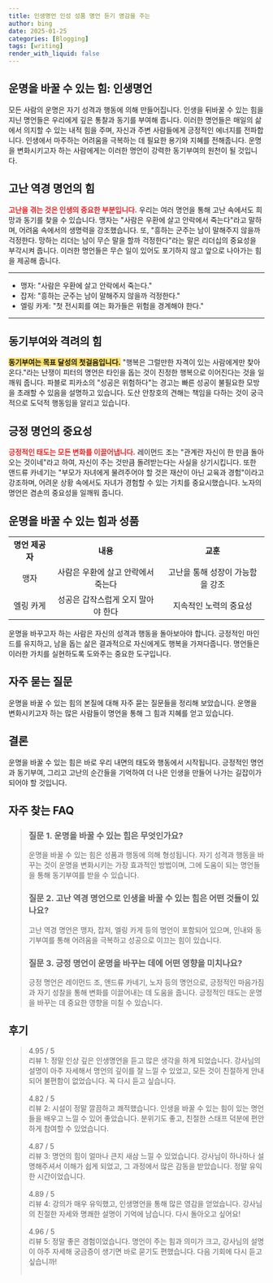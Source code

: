 ```yaml
---
title: 인생명언 인성 성품 명언 듣기 영감을 주는
author: bing
date: 2025-01-25
categories: [Blogging]
tags: [writing]
render_with_liquid: false
---
```



<h2 id='운명을바꿀수있는힘'>운명을 바꿀 수 있는 힘: 인생명언</h2>

<p>모든 사람의 운명은 자기 성격과 행동에 의해 만들어집니다. 인생을 뒤바꿀 수 있는 힘을 지닌 명언들은 우리에게 깊은 통찰과 동기를 부여해 줍니다. 이러한 명언들은 매일의 삶에서 의지할 수 있는 내적 힘을 주며, 자신과 주변 사람들에게 긍정적인 에너지를 전파합니다. 인생에서 마주하는 어려움을 극복하는 데 필요한 용기와 지혜를 전해줍니다. 운명을 변화시키고자 하는 사람에게는 이러한 명언이 강력한 동기부여의 원천이 될 것입니다.</p>

<h2 id='고난역경명언'>고난 역경 명언의 힘</h2>

<p><b><span style="color: #ee2323;">고난을 겪는 것은 인생의 중요한 부분입니다.</span></b> 우리는 여러 명언을 통해 고난 속에서도 희망과 동기를 찾을 수 있습니다. 맹자는 "사람은 우환에 살고 안락에서 죽는다"라고 말하며, 어려움 속에서의 생명력을 강조했습니다. 또, "흥하는 군주는 남이 말해주지 않을까 걱정한다. 망하는 리더는 남이 무슨 말을 할까 걱정한다"라는 말은 리더십의 중요성을 부각시켜 줍니다. 이러한 명언들은 무슨 일이 있어도 포기하지 않고 앞으로 나아가는 힘을 제공해 줍니다.</p>

<hr />

<ul>
    <li>맹자: "사람은 우환에 살고 안락에서 죽는다."</li>
    <li>잡저: "흥하는 군주는 남이 말해주지 않을까 걱정한다."</li>
    <li>엘링 카게: "첫 전시회를 여는 화가들은 위험을 경계해야 한다."</li>
</ul>

<hr />

<h2 id='동기부여와격려명언'>동기부여와 격려의 힘</h2>

<p><b><span style="background-color: #ffe066;">동기부여는 목표 달성의 첫걸음입니다.</span></b> "행복은 그럴만한 자격이 있는 사람에게만 찾아온다."라는 난쟁이 피터의 명언은 타인을 돕는 것이 진정한 행복으로 이어진다는 것을 일깨워 줍니다. 파블로 피카소의 "성공은 위험하다"는 경고는 빠른 성공이 불필요한 모방을 초래할 수 있음을 설명하고 있습니다. 도산 안창호의 견해는 책임을 다하는 것이 궁극적으로 도덕적 행동임을 알리고 있습니다.</p>

<h2 id='긍정명언'>긍정 명언의 중요성</h2>

<p><b><span style="color: #ee2323;">긍정적인 태도는 모든 변화를 이끌어냅니다.</span></b> 레이먼드 조는 "관계란 자신이 한 만큼 돌아오는 것이네"라고 하여, 자신이 주는 것만큼 돌려받는다는 사실을 상기시킵니다. 또한 앤드류 카네기는 "부모가 자녀에게 물려주어야 할 것은 재산이 아닌 교육과 경험"이라고 강조하며, 어려운 상황 속에서도 자녀가 경험할 수 있는 가치를 중요시했습니다. 노자의 명언은 겸손의 중요성을 일깨워 줍니다.</p>

<h2 id='운명을바꿀수있는힘과성품'>운명을 바꿀 수 있는 힘과 성품</h2>

<table>
    <tr>
        <td style="text-align: center; height: 17px;"><b>명언 제공자</b></td>
        <td style="text-align: center; height: 17px;"><b>내용</b></td>
        <td style="text-align: center; height: 17px;"><b>교훈</b></td>
    </tr>
    <tr>
        <td style="text-align: center; height: 17px;">맹자</td>
        <td style="text-align: center; height: 17px;">사람은 우환에 살고 안락에서 죽는다</td>
        <td style="text-align: center; height: 17px;">고난을 통해 성장이 가능함을 강조</td>
    </tr>
    <tr>
        <td style="text-align: center; height: 17px;">엘링 카게</td>
        <td style="text-align: center; height: 17px;">성공은 갑작스럽게 오지 말아야 한다</td>
        <td style="text-align: center; height: 17px;">지속적인 노력의 중요성</td>
    </tr>
</table>

<p>운명을 바꾸고자 하는 사람은 자신의 성격과 행동을 돌아보아야 합니다. 긍정적인 마인드를 유지하고, 남을 돕는 삶은 결과적으로 자신에게도 행복을 가져다줍니다. 명언들은 이러한 가치를 실현하도록 도와주는 중요한 도구입니다.</p>

<h2 id='자주묻는질문'>자주 묻는 질문</h2>

<p>운명을 바꿀 수 있는 힘의 본질에 대해 자주 묻는 질문들을 정리해 보았습니다. 운명을 변화시키고자 하는 많은 사람들이 명언을 통해 그 힘과 지혜를 얻고 있습니다.</p>

<h2 id='결론'>결론</h2>

<p>운명을 바꿀 수 있는 힘은 바로 우리 내면의 태도와 행동에서 시작됩니다. 긍정적인 명언과 동기부여, 그리고 고난의 순간들을 기억하여 더 나은 인생을 만들어 나가는 길잡이가 되어야 할 것입니다.</p>


<h2 id='자주_찾는_FAQ'>자주 찾는 FAQ</h2>
<div itemscope="" itemtype="https://schema.org/FAQPage"> 
<blockquote> 
<div itemscope="" itemprop="mainEntity" itemtype="https://schema.org/Question"> 
<h3 itemprop="name">질문 1. 운명을 바꿀 수 있는 힘은 무엇인가요?</h3> 
<div itemscope="" itemprop="acceptedAnswer" itemtype="https://schema.org/Answer"> 
<span itemprop="text"> 
<p>운명을 바꿀 수 있는 힘은 성품과 행동에 의해 형성됩니다. 자기 성격과 행동을 바꾸는 것이 운명을 변화시키는 가장 효과적인 방법이며, 그에 도움이 되는 명언들을 통해 동기부여를 받을 수 있습니다.</p> 
</span> 
</div> 
</div> 

<div itemscope="" itemprop="mainEntity" itemtype="https://schema.org/Question"> 
<h3 itemprop="name">질문 2. 고난 역경 명언으로 인생을 바꿀 수 있는 힘은 어떤 것들이 있나요?</h3> 
<div itemscope="" itemprop="acceptedAnswer" itemtype="https://schema.org/Answer"> 
<span itemprop="text"> 
<p>고난 역경 명언은 맹자, 잡저, 엘링 카게 등의 명언이 포함되어 있으며, 인내와 동기부여를 통해 어려움을 극복하고 성공으로 이끄는 힘이 있습니다.</p> 
</span> 
</div> 
</div> 

<div itemscope="" itemprop="mainEntity" itemtype="https://schema.org/Question"> 
<h3 itemprop="name">질문 3. 긍정 명언이 운명을 바꾸는 데에 어떤 영향을 미치나요?</h3> 
<div itemscope="" itemprop="acceptedAnswer" itemtype="https://schema.org/Answer"> 
<span itemprop="text"> 
<p>긍정 명언은 레이먼드 조, 앤드류 카네기, 노자 등의 명언으로, 긍정적인 마음가짐과 자기 성찰을 통해 변화를 이끌어내는 데 도움을 줍니다. 긍정적인 태도는 운명을 바꾸는 데 중요한 영향을 미칠 수 있습니다.</p> 
</span> 
</div> 
</div> 
</blockquote> 
</div>
<h2 id='후기'>후기</h2>
<div itemscope itemtype="https://schema.org/Product">
  <blockquote>
  <div itemprop="review" itemscope itemtype="https://schema.org/Review">
      <div itemprop="reviewRating" itemscope itemtype="https://schema.org/Rating"> <span itemprop="ratingValue">4.95</span> / <span itemprop="bestRating">5</span> </div>
      <span itemprop="reviewBody">리뷰 1: 정말 인상 깊은 인생명언을 듣고 많은 생각을 하게 되었습니다. 강사님의 설명이 아주 자세해서 명언의 깊이를 잘 느낄 수 있었고, 모든 것이 친절하게 안내되어 불편함이 없었습니다. 꼭 다시 듣고 싶습니다.</span>
  </div>
  <br>
  <div itemprop="review" itemscope itemtype="https://schema.org/Review">
      <div itemprop="reviewRating" itemscope itemtype="https://schema.org/Rating"> <span itemprop="ratingValue">4.82</span> / <span itemprop="bestRating">5</span> </div>
      <span itemprop="reviewBody">리뷰 2: 시설이 정말 깔끔하고 쾌적했습니다. 인생을 바꿀 수 있는 힘이 있는 명언들을 배우고 느낄 수 있어 좋았습니다. 분위기도 좋고, 친절한 스태프 덕분에 편안하게 참여할 수 있었습니다.</span>
  </div>
  <br>
  <div itemprop="review" itemscope itemtype="https://schema.org/Review">
      <div itemprop="reviewRating" itemscope itemtype="https://schema.org/Rating"> <span itemprop="ratingValue">4.87</span> / <span itemprop="bestRating">5</span> </div>
      <span itemprop="reviewBody">리뷰 3: 명언의 힘이 얼마나 큰지 새삼 느낄 수 있었습니다. 강사님이 하나하나 설명해주셔서 이해가 쉽게 되었고, 그 과정에서 많은 감동을 받았습니다. 정말 유익한 시간이었습니다.</span>
  </div>
  <br>
  <div itemprop="review" itemscope itemtype="https://schema.org/Review">
      <div itemprop="reviewRating" itemscope itemtype="https://schema.org/Rating"> <span itemprop="ratingValue">4.89</span> / <span itemprop="bestRating">5</span> </div>
      <span itemprop="reviewBody">리뷰 4: 강의가 매우 유익했고, 인생명언을 통해 많은 영감을 얻었습니다. 강사님의 친절한 자세와 명쾌한 설명이 기억에 남습니다. 다시 돌아오고 싶어요!</span>
  </div>
  <br>
  <div itemprop="review" itemscope itemtype="https://schema.org/Review">
      <div itemprop="reviewRating" itemscope itemtype="https://schema.org/Rating"> <span itemprop="ratingValue">4.96</span> / <span itemprop="bestRating">5</span> </div>
      <span itemprop="reviewBody">리뷰 5: 정말 좋은 경험이었습니다. 명언이 주는 힘과 의미가 크고, 강사님의 설명이 아주 자세해 궁금증이 생기면 바로 묻기도 편했습니다. 다음 기회에 다시 듣고 싶습니까!</span>
  </div>
  <br>
  </blockquote>
</div>
